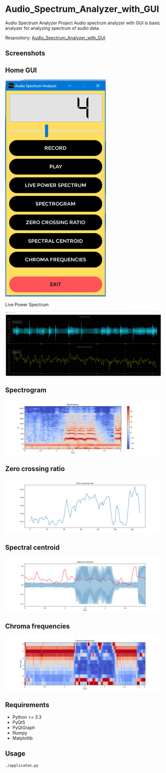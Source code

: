 # Audio_Spectrum_Analyzer_with_GUI

Audio Spectrum Analyzer Project
Audio spectrum analyzer with GUI is basic analyzer for analyzing spectrum of audio data.

Respository: [Audio_Spectrum_Analyzer_with_GUI](https://github.com/ravimallah8/Audio_Spectrum_Analyzer_with_GUI)

## Screenshots
Home GUI
------------
![](Screenshot/home.png)

Live Power Spectrum

![](Screenshot/pw_1.png)


Spectrogram
------------
![](Screenshot/spectro_1.png)


Zero crossing ratio
------------
![](Screenshot/zcr_1.png)


Spectral centroid
------------
![](Screenshot/sc_1.png)


Chroma frequencies
------------
![](Screenshot/cf_1.png)

Requirements
------------

- Python >= 3.3
- PyQt5
- PyQtGraph
- Numpy
- Matplotlib


Usage
------------
```shell
./applicaton.py
```

